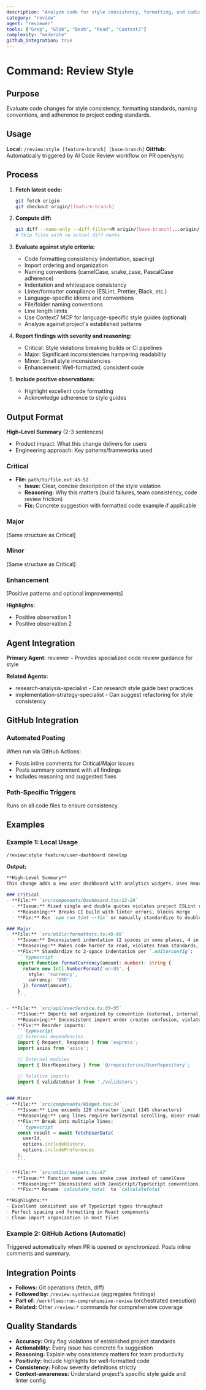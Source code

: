 ```yaml
---
description: "Analyze code for style consistency, formatting, and coding standards adherence"
category: "review"
agent: "reviewer"
tools: ["Grep", "Glob", "Bash", "Read", "Context7"]
complexity: "moderate"
github_integration: true
---
```


# Command: Review Style

## Purpose

Evaluate code changes for style consistency, formatting standards, naming conventions, and
adherence to project coding standards.

## Usage

**Local:** `/review:style [feature-branch] [base-branch]`
**GitHub:** Automatically triggered by AI Code Review workflow on PR open/sync

## Process

1. **Fetch latest code:**

   ```bash
   git fetch origin
   git checkout origin/[feature-branch]
   ```

2. **Compute diff:**

   ```bash
   git diff --name-only --diff-filter=M origin/[base-branch]...origin/[feature-branch]
   # Skip files with no actual diff hunks
   ```

3. **Evaluate against style criteria:**
   - Code formatting consistency (indentation, spacing)
   - Import ordering and organization
   - Naming conventions (camelCase, snake_case, PascalCase adherence)
   - Indentation and whitespace consistency
   - Linter/formatter compliance (ESLint, Prettier, Black, etc.)
   - Language-specific idioms and conventions
   - File/folder naming conventions
   - Line length limits
   - Use Context7 MCP for language-specific style guides (optional)
   - Analyze against project's established patterns

4. **Report findings with severity and reasoning:**
   - Critical: Style violations breaking builds or CI pipelines
   - Major: Significant inconsistencies hampering readability
   - Minor: Small style inconsistencies
   - Enhancement: Well-formatted, consistent code

5. **Include positive observations:**
   - Highlight excellent code formatting
   - Acknowledge adherence to style guides

## Output Format

**High-Level Summary** (2-3 sentences)

- Product impact: What this change delivers for users
- Engineering approach: Key patterns/frameworks used

### Critical

- **File:** `path/to/file.ext:45-52`
  - **Issue:** Clear, concise description of the style violation
  - **Reasoning:** Why this matters (build failures, team consistency, code review friction)
  - **Fix:** Concrete suggestion with formatted code example if applicable

### Major

[Same structure as Critical]

### Minor

[Same structure as Critical]

### Enhancement

[Positive patterns and optional improvements]

**Highlights:**

- Positive observation 1
- Positive observation 2

## Agent Integration

**Primary Agent:** reviewer - Provides specialized code review guidance for style

**Related Agents:**

- research-analysis-specialist - Can research style guide best practices
- implementation-strategy-specialist - Can suggest refactoring for style consistency

## GitHub Integration

### Automated Posting

When run via GitHub Actions:

- Posts inline comments for Critical/Major issues
- Posts summary comment with all findings
- Includes reasoning and suggested fixes

### Path-Specific Triggers

Runs on all code files to ensure consistency.

## Examples

### Example 1: Local Usage

```bash
/review:style feature/user-dashboard develop
```

**Output:**

```markdown
**High-Level Summary**
This change adds a new user dashboard with analytics widgets. Uses React components and TypeScript for type safety.

### Critical
- **File:** `src/components/Dashboard.tsx:12-20`
  - **Issue:** Mixed single and double quotes violates project ESLint rule
  - **Reasoning:** Breaks CI build with linter errors, blocks merge
  - **Fix:** Run `npm run lint --fix` or manually standardize to double quotes per project config

### Major
- **File:** `src/utils/formatters.ts:45-60`
  - **Issue:** Inconsistent indentation (2 spaces in some places, 4 in others)
  - **Reasoning:** Makes code harder to read, violates team standards, creates unnecessary diff noise
  - **Fix:** Standardize to 2-space indentation per `.editorconfig`:
    ```typescript
    export function formatCurrency(amount: number): string {
      return new Intl.NumberFormat('en-US', {
        style: 'currency',
        currency: 'USD'
      }).format(amount);
    }
    ```

- **File:** `src/api/userService.ts:89-95`
  - **Issue:** Imports not organized by convention (external, internal, relative)
  - **Reasoning:** Inconsistent import order creates confusion, violates project style guide
  - **Fix:** Reorder imports:
    ```typescript
    // External dependencies
    import { Request, Response } from 'express';
    import axios from 'axios';

    // Internal modules
    import { UserRepository } from '@/repositories/UserRepository';

    // Relative imports
    import { validateUser } from './validators';
    ```

### Minor
- **File:** `src/components/Widget.tsx:34`
  - **Issue:** Line exceeds 120 character limit (145 characters)
  - **Reasoning:** Long lines require horizontal scrolling, minor readability impact
  - **Fix:** Break into multiple lines:
    ```typescript
    const result = await fetchUserData(
      userId,
      options.includeHistory,
      options.includePreferences
    );
    ```

- **File:** `src/utils/helpers.ts:67`
  - **Issue:** Function name uses snake_case instead of camelCase
  - **Reasoning:** Inconsistent with JavaScript/TypeScript conventions, minor but noticeable
  - **Fix:** Rename `calculate_total` to `calculateTotal`

**Highlights:**
- Excellent consistent use of TypeScript types throughout
- Perfect spacing and formatting in React components
- Clean import organization in most files
```

### Example 2: GitHub Actions (Automatic)

Triggered automatically when PR is opened or synchronized. Posts inline comments and summary.

## Integration Points

- **Follows:** Git operations (fetch, diff)
- **Followed by:** `/review:synthesize` (aggregates findings)
- **Part of:** `/workflows:run-comprehensive-review` (orchestrated execution)
- **Related:** Other `/review:*` commands for comprehensive coverage

## Quality Standards

- **Accuracy:** Only flag violations of established project standards
- **Actionability:** Every issue has concrete fix suggestion
- **Reasoning:** Explain why consistency matters for team productivity
- **Positivity:** Include highlights for well-formatted code
- **Consistency:** Follow severity definitions strictly
- **Context-awareness:** Understand project's specific style guide and linter config
